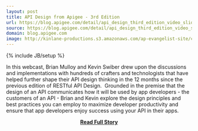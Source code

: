 ```yaml
---
layout: post
title: API Design from Apigee - 3rd Edition
url: https://blog.apigee.com/detail/api_design_third_edition_video_slides
source: https://blog.apigee.com/detail/api_design_third_edition_video_slides
domain: blog.apigee.com
image: http://kinlane-productions.s3.amazonaws.com/ap-evangelist-site/curated/screenshots/5673_blog_apigee_com.png
---
```

{% include JB/setup %}<p>In this webcast, Brian Mulloy and Kevin Swiber drew upon the discussions and implementations with hundreds of crafters and technologists that have helped further shape their API design thinking in the 12 months since the previous edition of RESTful API Design. 
 Grounded in the premise that the design of an API communicates how it will be used by app developers - the customers of an API - Brian and Kevin explore the design principles and best practices you can employ to maximize developer productivity and ensure that app developers enjoy success using your API in their apps.</p>
<center><p><a href="https://blog.apigee.com/detail/api_design_third_edition_video_slides" style='padding:25px; font-sze:18px; font-weight: bold;'>Read Full Story</a></p></center>

